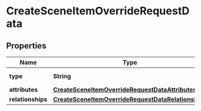 

# CreateSceneItemOverrideRequestData


## Properties

Name | Type | Description | Notes
------------ | ------------- | ------------- | -------------
**type** | **String** | Resource object type. | 
**attributes** | [**CreateSceneItemOverrideRequestDataAttributes**](CreateSceneItemOverrideRequestDataAttributes.md) |  | 
**relationships** | [**CreateSceneItemOverrideRequestDataRelationships**](CreateSceneItemOverrideRequestDataRelationships.md) |  | 



